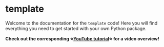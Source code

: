 # template

Welcome to the documentation for the `template` code! Here you will find everything you need to get started with your own Python package.

**Check out the corresponding ⭐[YouTube tutorial](https://www.youtube.com/watch?v=th2CqJ6oBuM)⭐ for a video overview!**
